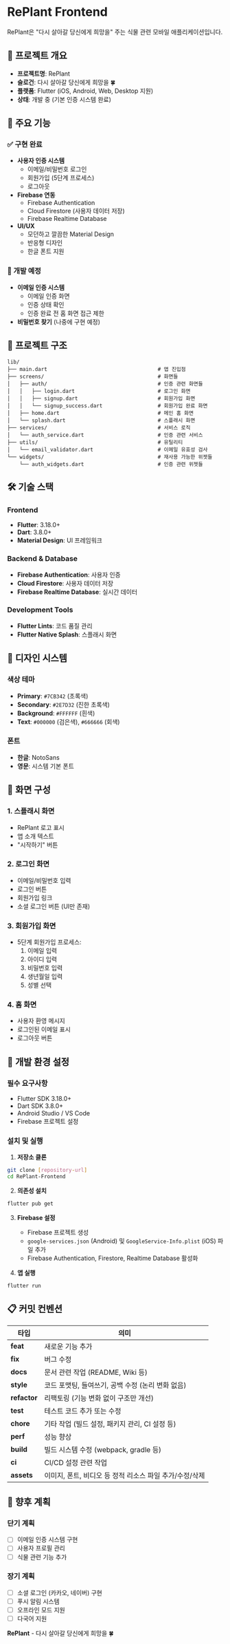 # RePlant Frontend

RePlant은 "다시 살아갈 당신에게 희망을" 주는 식물 관련 모바일 애플리케이션입니다.

## 🌱 프로젝트 개요

- **프로젝트명**: RePlant
- **슬로건**: 다시 살아갈 당신에게 희망을 🍀
- **플랫폼**: Flutter (iOS, Android, Web, Desktop 지원)
- **상태**: 개발 중 (기본 인증 시스템 완료)

## 🚀 주요 기능

### ✅ 구현 완료
- **사용자 인증 시스템**
  - 이메일/비밀번호 로그인
  - 회원가입 (5단계 프로세스)
  - 로그아웃
- **Firebase 연동**
  - Firebase Authentication
  - Cloud Firestore (사용자 데이터 저장)
  - Firebase Realtime Database
- **UI/UX**
  - 모던하고 깔끔한 Material Design
  - 반응형 디자인
  - 한글 폰트 지원

### 🔄 개발 예정
- **이메일 인증 시스템**
  - 이메일 인증 화면
  - 인증 상태 확인
  - 인증 완료 전 홈 화면 접근 제한
- **비밀번호 찾기** (나중에 구현 예정)

## 📁 프로젝트 구조

```
lib/
├── main.dart                                    # 앱 진입점
├── screens/                                     # 화면들
│   ├── auth/                                    # 인증 관련 화면들
│   │   ├── login.dart                           # 로그인 화면
│   │   ├── signup.dart                          # 회원가입 화면
│   │   └── signup_success.dart                  # 회원가입 완료 화면
│   ├── home.dart                                # 메인 홈 화면
│   └── splash.dart                              # 스플래시 화면
├── services/                                    # 서비스 로직
│   └── auth_service.dart                        # 인증 관련 서비스
├── utils/                                       # 유틸리티
│   └── email_validator.dart                     # 이메일 유효성 검사
└── widgets/                                     # 재사용 가능한 위젯들
    └── auth_widgets.dart                        # 인증 관련 위젯들
```

## 🛠 기술 스택

### Frontend
- **Flutter**: 3.18.0+
- **Dart**: 3.8.0+
- **Material Design**: UI 프레임워크

### Backend & Database
- **Firebase Authentication**: 사용자 인증
- **Cloud Firestore**: 사용자 데이터 저장
- **Firebase Realtime Database**: 실시간 데이터

### Development Tools
- **Flutter Lints**: 코드 품질 관리
- **Flutter Native Splash**: 스플래시 화면

## 🎨 디자인 시스템

### 색상 테마
- **Primary**: `#7CB342` (초록색)
- **Secondary**: `#2E7D32` (진한 초록색)
- **Background**: `#FFFFFF` (흰색)
- **Text**: `#000000` (검은색), `#666666` (회색)

### 폰트
- **한글**: NotoSans
- **영문**: 시스템 기본 폰트

## 📱 화면 구성

### 1. 스플래시 화면
- RePlant 로고 표시
- 앱 소개 텍스트
- "시작하기" 버튼

### 2. 로그인 화면
- 이메일/비밀번호 입력
- 로그인 버튼
- 회원가입 링크
- 소셜 로그인 버튼 (UI만 존재)

### 3. 회원가입 화면
- 5단계 회원가입 프로세스:
  1. 이메일 입력
  2. 아이디 입력
  3. 비밀번호 입력
  4. 생년월일 입력
  5. 성별 선택

### 4. 홈 화면
- 사용자 환영 메시지
- 로그인된 이메일 표시
- 로그아웃 버튼

## 🔧 개발 환경 설정

### 필수 요구사항
- Flutter SDK 3.18.0+
- Dart SDK 3.8.0+
- Android Studio / VS Code
- Firebase 프로젝트 설정

### 설치 및 실행

1. **저장소 클론**
```bash
git clone [repository-url]
cd RePlant-Frontend
```

2. **의존성 설치**
```bash
flutter pub get
```

3. **Firebase 설정**
   - Firebase 프로젝트 생성
   - `google-services.json` (Android) 및 `GoogleService-Info.plist` (iOS) 파일 추가
   - Firebase Authentication, Firestore, Realtime Database 활성화

4. **앱 실행**
```bash
flutter run
```

## 📋 커밋 컨벤션

| 타입         | 의미                                                    |
| ------------ | ------------------------------------------------------- |
| **feat**     | 새로운 기능 추가                                        |
| **fix**      | 버그 수정                                               |
| **docs**     | 문서 관련 작업 (README, Wiki 등)                        |
| **style**    | 코드 포맷팅, 들여쓰기, 공백 수정 (논리 변화 없음)       |
| **refactor** | 리팩토링 (기능 변화 없이 구조만 개선)                   |
| **test**     | 테스트 코드 추가 또는 수정                              |
| **chore**    | 기타 작업 (빌드 설정, 패키지 관리, CI 설정 등)          |
| **perf**     | 성능 향상                                               |
| **build**    | 빌드 시스템 수정 (webpack, gradle 등)                   |
| **ci**       | CI/CD 설정 관련 작업                                    |
| **assets**   | 이미지, 폰트, 비디오 등 정적 리소스 파일 추가/수정/삭제 |

## 🔮 향후 계획

### 단기 계획
- [ ] 이메일 인증 시스템 구현
- [ ] 사용자 프로필 관리
- [ ] 식물 관련 기능 추가

### 장기 계획
- [ ] 소셜 로그인 (카카오, 네이버) 구현
- [ ] 푸시 알림 시스템
- [ ] 오프라인 모드 지원
- [ ] 다국어 지원

**RePlant** - 다시 살아갈 당신에게 희망을 🍀
